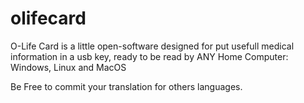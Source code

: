 # olifecard
O-Life Card is a little open-software designed for put usefull medical information in a usb key, ready to be read by ANY Home Computer: 
Windows, Linux and MacOS

Be Free to commit your translation for others languages.
